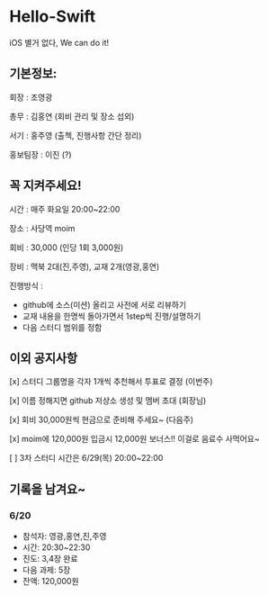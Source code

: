 # Hello-Swift
iOS 별거 없다, We can do it!

## 기본정보:

회장 : 조영광

총무 : 김홍연 (회비 관리 및 장소 섭외)

서기 : 홍주영 (출첵, 진행사항 간단 정리)

홍보팀장 : 이진 (?)

## 꼭 지켜주세요!

시간 : 매주 화요일 20:00~22:00

장소 : 사당역 moim

회비 : 30,000 (인당 1회 3,000원)

장비 : 맥북 2대(진,주영), 교재 2개(영광,홍연)

진행방식 : 

- github에 소스(미션) 올리고 사전에 서로 리뷰하기
- 교재 내용을 한명씩 돌아가면서 1step씩 진행/설명하기
- 다음 스터디 범위를 정함

## 이외 공지사항

[x] 스터디 그룹명을 각자 1개씩 추천해서 투표로 결정 (이번주)

[x] 이름 정해지면 github 저상소 생성 및 멤버 초대 (회장님)

[x] 회비 30,000원씩 현금으로 준비해 주세요~ (다음주)

[x] moim에 120,000원 입금시 12,000원 보너스!! 이걸로 음료수 사먹어요~

[ ] 3차 스터디 시간은 6/29(목) 20:00~22:00

## 기록을 남겨요~
### 6/20
- 참석자: 영광,홍연,진,주영
- 시간: 20:30~22:30
- 진도: 3,4장 완료
- 다음 과제: 5장
- 잔액: 120,000원
